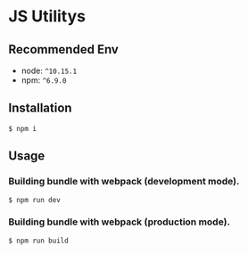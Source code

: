 # JS Utilitys
## Recommended Env
- node: `^10.15.1`
- npm: `^6.9.0`

## Installation
```
$ npm i
```

## Usage
### Building bundle with webpack (development mode).
```
$ npm run dev
```

### Building bundle with webpack (production mode).
```
$ npm run build
```
